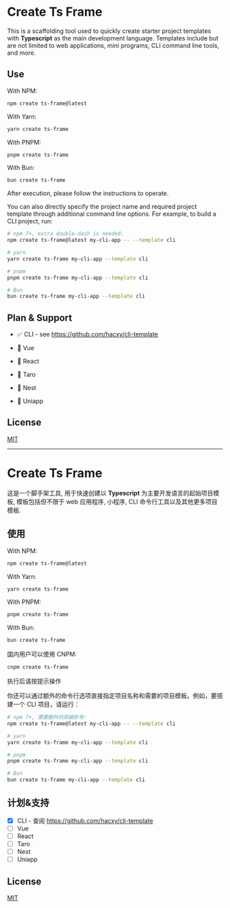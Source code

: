 # Create Ts Frame

This is a scaffolding tool used to quickly create starter project templates with **Typescript** as the main development language. Templates include but are not limited to web applications, mini programs, CLI command line tools, and more.

## Use

With NPM:

```sh
npm create ts-frame@latest
```

With Yarn:

```sh
yarn create ts-frame
```

With PNPM:

```sh
pnpm create ts-frame
```

With Bun:

```sh
bun create ts-frame
```

After execution, please follow the instructions to operate.

You can also directly specify the project name and required project template through additional command line options. For example, to build a CLI project, run:

```sh
# npm 7+, extra double-dash is needed:
npm create ts-frame@latest my-cli-app -- --template cli

# yarn
yarn create ts-frame my-cli-app --template cli

# pnpm
pnpm create ts-frame my-cli-app --template cli

# Bun
bun create ts-frame my-cli-app --template cli
```

## Plan & Support

- ✅ CLI - see <https://github.com/hacxy/cli-template>

- 🚧 Vue

- 🚧 React

- 🚧 Taro

- 🚧 Nest

- 🚧 Uniapp

## License

[MIT](https://github.com/hacxy/create-ts-frame/blob/main/LICENSE)

---

# Create Ts Frame

这是一个脚手架工具, 用于快速创建以 **Typescript** 为主要开发语言的起始项目模板, 模板包括但不限于 web 应用程序, 小程序, CLI 命令行工具以及其他更多项目模板.

## 使用

With NPM:

```sh
npm create ts-frame@latest
```

With Yarn:

```sh
yarn create ts-frame
```

With PNPM:

```sh
pnpm create ts-frame
```

With Bun:

```sh
bun create ts-frame
```

国内用户可以使用 CNPM:

```sh
cnpm create ts-frame
```

执行后请按提示操作

你还可以通过额外的命令行选项直接指定项目名称和需要的项目模板。例如，要搭建一个 CLI 项目，请运行：

```sh
# npm 7+, 需要额外的双破折号:
npm create ts-frame@latest my-cli-app -- --template cli

# yarn
yarn create ts-frame my-cli-app --template cli

# pnpm
pnpm create ts-frame my-cli-app --template cli

# Bun
bun create ts-frame my-cli-app --template cli
```

## 计划&支持

- [x] CLI - 查阅 <https://github.com/hacxy/cli-template>
- [ ] Vue
- [ ] React
- [ ] Taro
- [ ] Nest
- [ ] Uniapp

## License

[MIT](https://github.com/hacxy/create-ts-frame/blob/main/LICENSE)
